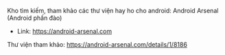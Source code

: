 Kho tìm kiếm, tham khảo các thư viện hay ho cho android: Android Arsenal (Android phấn đào)
- Link: https://android-arsenal.com

Thư viện tham khảo: https://android-arsenal.com/details/1/8186
